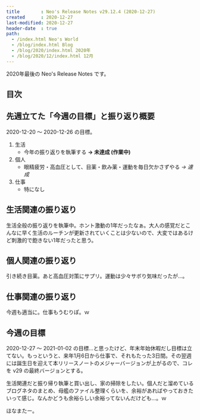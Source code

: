 ```yaml
---
title        : Neo's Release Notes v29.12.4 (2020-12-27)
created      : 2020-12-27
last-modified: 2020-12-27
header-date  : true
path:
  - /index.html Neo's World
  - /blog/index.html Blog
  - /blog/2020/index.html 2020年
  - /blog/2020/12/index.html 12月
---
```


2020年最後の Neo's Release Notes です。

## 目次

## 先週立てた「今週の目標」と振り返り概要

2020-12-20 〜 2020-12-26 の目標。

1. 生活
    - 今年の振り返りを執筆する **→ 未達成 (作業中)**
2. 個人
    - 眼精疲労・高血圧として、目薬・飲み薬・運動を毎日欠かさずやる _→ 達成_
3. 仕事
    - 特になし

## 生活関連の振り返り

生活全般の振り返りを執筆中。ホント激動の1年だったなぁ。大人の感覚だとこんなに早く生活のルーチンが更新されていくことは少ないので、大変ではあるけど刺激的で飽きない1年だったと思う。

## 個人関連の振り返り

引き続き目薬。あと高血圧対策にサプリ。運動は少々サボり気味だったが…。

## 仕事関連の振り返り

今週も適当に。仕事もうむりぽ。ｗ

## 今週の目標

2020-12-27 〜 2021-01-02 の目標…と思ったけど、年末年始休暇だし目標は立てない。もっというと、来年1月6日から仕事で、それもたった3日間。その翌週には誕生日を迎えて本リリースノートのメジャーバージョンが上がるので、コレを v29 の最終バージョンとする。

生活関連だと振り帰り執筆と買い出し、家の掃除をしたい。個人だと溜めているブログネタのまとめ、母艦のファイル整理くらいを、余裕があればやっておきたいって感じ。なんかどうも余裕らしい余裕ってないんだけども…。ｗ

ほなまたー。
